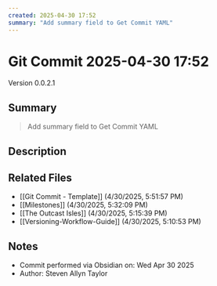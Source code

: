 ```yaml
---
created: 2025-04-30 17:52
summary: "Add summary field to Get Commit YAML"
---
```


# Git Commit 2025-04-30 17:52

Version 0.0.2.1

## Summary
> Add summary field to Get Commit YAML

## Description
> 

## Related Files
- [[Git Commit - Template]] (4/30/2025, 5:51:57 PM)
- [[Milestones]] (4/30/2025, 5:32:09 PM)
- [[The Outcast Isles]] (4/30/2025, 5:15:39 PM)
- [[Versioning-Workflow-Guide]] (4/30/2025, 5:10:53 PM)

## Notes
- Commit performed via Obsidian on: Wed Apr 30 2025
- Author: Steven Allyn Taylor

